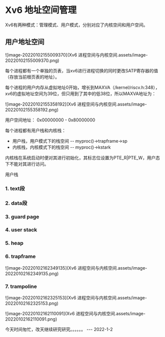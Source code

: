 # Xv6 地址空间管理

Xv6有两种模式：管理模式、用户模式，分别对应了内核空间和用户空间。

## 用户地址空间

![image-20220102155009370](Xv6 进程空间与内核空间.assets/image-20220102155009370.png)

每个进程都有一个单独的页表，当xv6进行进程切换的同时更改SATP寄存器的值（存放当前根页表的地址）。

每个进程的用户内存从虚拟地址0开始，增长到MAXVA（/kernel/riscv.h:348），xv6的虚拟地址空间为39位，但只用到了其中的低38位，所以MAXVA地址为：

![image-20220102155358192](Xv6 进程空间与内核空间.assets/image-20220102155358192.png)

用户空间地址： 0x00000000 - 0x80000000

每个进程都有用户栈和内核栈：

- 用户栈，用户模式下的栈空间 -- myproc()->trapframe->sp
- 内核栈，内核模式下的栈空间 -- myproc()->kstark

内核栈在系统启动时便对其进行初始化，其标志位设置为PTE_R|PTE_W，用户态下不能对其进行访问。

用户栈



### 1. text段



### 2. data段



### 3. guard page



### 4. user stack



### 5. heap



### 6. trapframe



![image-20220102162349135](Xv6 进程空间与内核空间.assets/image-20220102162349135.png)

### 7. trampoline

![image-20220102162325153](Xv6 进程空间与内核空间.assets/image-20220102162325153.png)

![image-20220102162110091](Xv6 进程空间与内核空间.assets/image-20220102162110091.png)



今天时间匆忙，改天继续研究研究。。。。。。 --- 2022-1-2